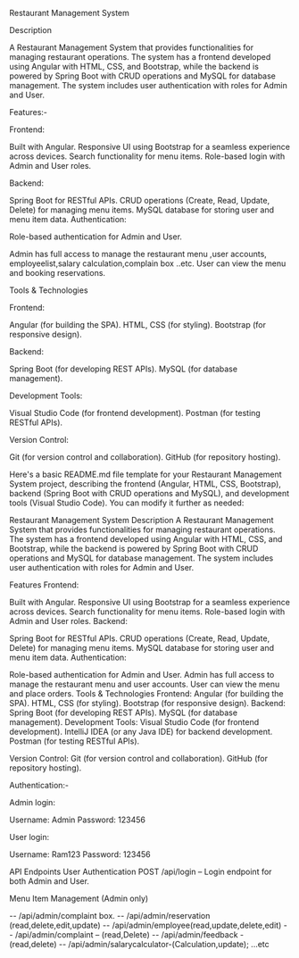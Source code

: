 Restaurant Management System

Description

A Restaurant Management System that provides functionalities for managing restaurant operations. The system has a frontend developed using Angular with HTML, CSS, and Bootstrap, while the backend is powered by Spring Boot with CRUD operations and MySQL for database management. The system includes user authentication with roles for Admin and User.

Features:-

Frontend:

Built with Angular.
Responsive UI using Bootstrap for a seamless experience across devices.
Search functionality for menu items.
Role-based login with Admin and User roles.

Backend:

Spring Boot for RESTful APIs.
CRUD operations (Create, Read, Update, Delete) for managing menu items.
MySQL database for storing user and menu item data.
Authentication:

Role-based authentication for Admin and User.

Admin has full access to manage the restaurant menu ,user accounts, employeelist,salary calculation,complain box ..etc.
User can view the menu and booking reservations.

Tools & Technologies

Frontend:

Angular (for building the SPA).
HTML, CSS (for styling).
Bootstrap (for responsive design).

Backend:

Spring Boot (for developing REST APIs).
MySQL (for database management).

Development Tools:

Visual Studio Code (for frontend development).
Postman (for testing RESTful APIs).

Version Control:

Git (for version control and collaboration).
GitHub (for repository hosting).


Here's a basic README.md file template for your Restaurant Management System project, describing the frontend (Angular, HTML, CSS, Bootstrap), backend (Spring Boot with CRUD operations and MySQL), and development tools (Visual Studio Code). You can modify it further as needed:

Restaurant Management System
Description
A Restaurant Management System that provides functionalities for managing restaurant operations. The system has a frontend developed using Angular with HTML, CSS, and Bootstrap, while the backend is powered by Spring Boot with CRUD operations and MySQL for database management. The system includes user authentication with roles for Admin and User.

Features
Frontend:

Built with Angular.
Responsive UI using Bootstrap for a seamless experience across devices.
Search functionality for menu items.
Role-based login with Admin and User roles.
Backend:

Spring Boot for RESTful APIs.
CRUD operations (Create, Read, Update, Delete) for managing menu items.
MySQL database for storing user and menu item data.
Authentication:

Role-based authentication for Admin and User.
Admin has full access to manage the restaurant menu and user accounts.
User can view the menu and place orders.
Tools & Technologies
Frontend:
Angular (for building the SPA).
HTML, CSS (for styling).
Bootstrap (for responsive design).
Backend:
Spring Boot (for developing REST APIs).
MySQL (for database management).
Development Tools:
Visual Studio Code (for frontend development).
IntelliJ IDEA (or any Java IDE) for backend development.
Postman (for testing RESTful APIs).

Version Control:
Git (for version control and collaboration).
GitHub (for repository hosting).

Authentication:-

Admin login:

Username: Admin
Password: 123456

User login:

Username: Ram123
Password: 123456


API Endpoints
User Authentication
POST /api/login – Login endpoint for both Admin and User.

Menu Item Management (Admin only)

-- /api/admin/complaint box.
-- /api/admin/reservation (read,delete,edit,update)
-- /api/admin/employee(read,update,delete,edit)
-- /api/admin/complaint – (read,Delete)
-- /api/admin/feedback -(read,delete)
-- /api/admin/salarycalculator-(Calculation,update);
...etc